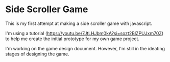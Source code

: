 <h1>Side Scroller Game</h1>

This is my first attempt at making a side scroller game with javascript. 

I'm using a tutorial (https://youtu.be/7JtLHJbm0kA?si=sozt2BlZPUJxm70Z) to help me create the initial prototype for my own game project.

I'm working on the game design document. However, I'm still in the ideating stages of designing the game.

